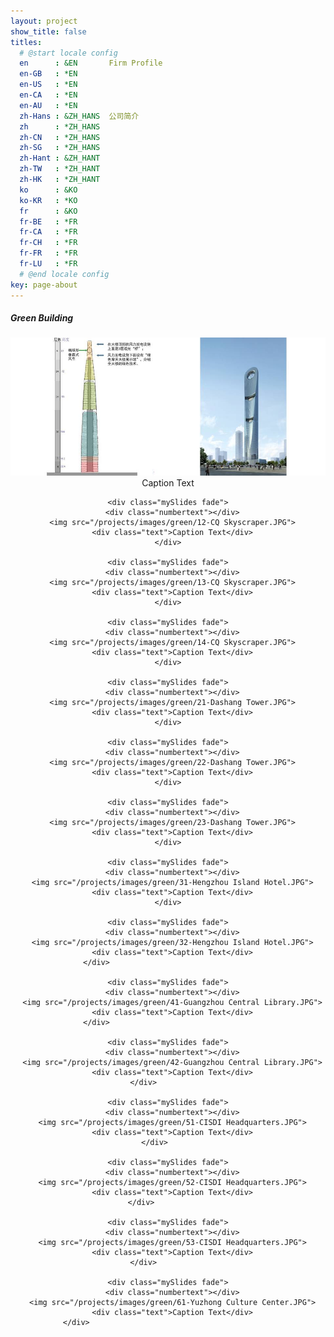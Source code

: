 ```yaml
---
layout: project
show_title: false
titles:
  # @start locale config
  en      : &EN       Firm Profile
  en-GB   : *EN
  en-US   : *EN
  en-CA   : *EN
  en-AU   : *EN
  zh-Hans : &ZH_HANS  公司简介
  zh      : *ZH_HANS
  zh-CN   : *ZH_HANS
  zh-SG   : *ZH_HANS
  zh-Hant : &ZH_HANT
  zh-TW   : *ZH_HANT
  zh-HK   : *ZH_HANT
  ko      : &KO      
  ko-KR   : *KO
  fr      : &KO
  fr-BE   : *FR
  fr-CA   : *FR
  fr-CH   : *FR
  fr-FR   : *FR
  fr-LU   : *FR
  # @end locale config
key: page-about
---
```

##### Green Building

  <div class="slideshow-container">
  <center>
    <div class="mySlides fade">
      <div class="numbertext"></div>
      <img src="/projects/images/green/11-CQ Skyscraper.JPG">
      <div class="text">Caption Text</div>
    </div>

    <div class="mySlides fade">
      <div class="numbertext"></div>
      <img src="/projects/images/green/12-CQ Skyscraper.JPG">
      <div class="text">Caption Text</div>
    </div>

    <div class="mySlides fade">
      <div class="numbertext"></div>
      <img src="/projects/images/green/13-CQ Skyscraper.JPG">
      <div class="text">Caption Text</div>
    </div>

    <div class="mySlides fade">
      <div class="numbertext"></div>
      <img src="/projects/images/green/14-CQ Skyscraper.JPG">
      <div class="text">Caption Text</div>
    </div>

    <div class="mySlides fade">
      <div class="numbertext"></div>
      <img src="/projects/images/green/21-Dashang Tower.JPG">
      <div class="text">Caption Text</div>
    </div>

    <div class="mySlides fade">
      <div class="numbertext"></div>
      <img src="/projects/images/green/22-Dashang Tower.JPG">
      <div class="text">Caption Text</div>
    </div>

    <div class="mySlides fade">
      <div class="numbertext"></div>
      <img src="/projects/images/green/23-Dashang Tower.JPG">
      <div class="text">Caption Text</div>
    </div>

    <div class="mySlides fade">
      <div class="numbertext"></div>
      <img src="/projects/images/green/31-Hengzhou Island Hotel.JPG">
      <div class="text">Caption Text</div>
    </div>

    <div class="mySlides fade">
      <div class="numbertext"></div>
      <img src="/projects/images/green/32-Hengzhou Island Hotel.JPG">
      <div class="text">Caption Text</div>
    </div>                                

    <div class="mySlides fade">
      <div class="numbertext"></div>
      <img src="/projects/images/green/41-Guangzhou Central Library.JPG">
      <div class="text">Caption Text</div>
    </div>                                

    <div class="mySlides fade">
      <div class="numbertext"></div>
      <img src="/projects/images/green/42-Guangzhou Central Library.JPG">
      <div class="text">Caption Text</div>
    </div>           

    <div class="mySlides fade">
      <div class="numbertext"></div>
      <img src="/projects/images/green/51-CISDI Headquarters.JPG">
      <div class="text">Caption Text</div>
    </div>      

    <div class="mySlides fade">
      <div class="numbertext"></div>
      <img src="/projects/images/green/52-CISDI Headquarters.JPG">
      <div class="text">Caption Text</div>
    </div>            

    <div class="mySlides fade">
      <div class="numbertext"></div>
      <img src="/projects/images/green/53-CISDI Headquarters.JPG">
      <div class="text">Caption Text</div>
    </div>           

    <div class="mySlides fade">
      <div class="numbertext"></div>
      <img src="/projects/images/green/61-Yuzhong Culture Center.JPG">
      <div class="text">Caption Text</div>
    </div>                                         